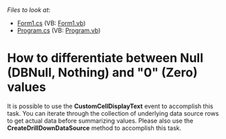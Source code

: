 <!-- default file list -->
*Files to look at*:

* [Form1.cs](./CS/WindowsApplication53/Form1.cs) (VB: [Form1.vb](./VB/WindowsApplication53/Form1.vb))
* [Program.cs](./CS/WindowsApplication53/Program.cs) (VB: [Program.vb](./VB/WindowsApplication53/Program.vb))
<!-- default file list end -->
# How to differentiate between Null (DBNull, Nothing) and  "0" (Zero) values


<p>It is possible to use the  <strong>CustomCellDisplayText</strong> event to accomplish this task. You can iterate through the collection of underlying data source rows to get actual data before summarizing values. Please also use the <strong>CreateDrillDownDataSource</strong> method to accomplish this task.</p>

<br/>


